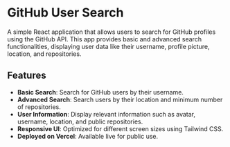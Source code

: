 # GitHub User Search

A simple React application that allows users to search for GitHub profiles using the GitHub API. This app provides basic and advanced search functionalities, displaying user data like their username, profile picture, location, and repositories.

## Features

- **Basic Search**: Search for GitHub users by their username.
- **Advanced Search**: Search users by their location and minimum number of repositories.
- **User Information**: Display relevant information such as avatar, username, location, and public repositories.
- **Responsive UI**: Optimized for different screen sizes using Tailwind CSS.
- **Deployed on Vercel**: Available live for public use.
